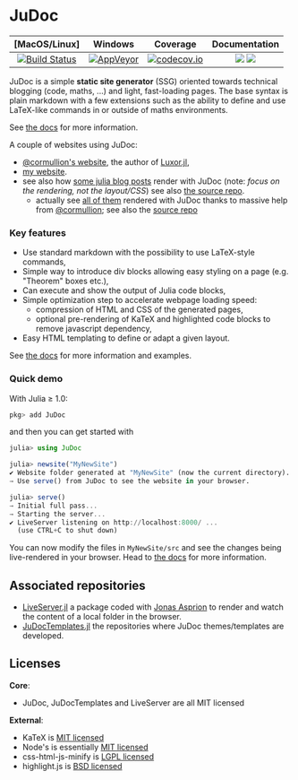 # JuDoc

| [MacOS/Linux] | Windows | Coverage | Documentation |
| :-----------: | :-----: | :------: | :-----------: |
| [![Build Status](https://travis-ci.org/tlienart/JuDoc.jl.svg?branch=master)](https://travis-ci.org/tlienart/JuDoc.jl) | [![AppVeyor](https://ci.appveyor.com/api/projects/status/github/tlienart/JuDoc.jl?branch=master&svg=true)](https://ci.appveyor.com/project/tlienart/JuDoc-jl) | [![codecov.io](http://codecov.io/github/tlienart/JuDoc.jl/coverage.svg?branch=master)](http://codecov.io/github/tlienart/JuDoc.jl?branch=master) | [![](https://img.shields.io/badge/docs-stable-blue.svg)](https://tlienart.github.io/JuDoc.jl/stable) [![](https://img.shields.io/badge/docs-dev-blue.svg)](https://tlienart.github.io/JuDoc.jl/dev) |

JuDoc is a simple **static site generator** (SSG) oriented towards technical blogging (code, maths, ...) and light, fast-loading pages.
The base syntax is plain markdown with a few extensions such as the ability to define and use LaTeX-like commands in or outside of maths environments.

See [the docs](https://tlienart.github.io/JuDoc.jl/stable) for more information.

A couple of websites using JuDoc:
* [@cormullion's website](https://cormullion.github.io), the author of [Luxor.jl](https://github.com/JuliaGraphics/Luxor.jl),
* [my website](https://tlienart.github.io).
* see also how [some julia blog posts](https://tlienart.github.io/julia-blog-migration/) render with JuDoc (note: _focus on the rendering, not the layout/CSS_) see also [the source repo](https://github.com/tlienart/julia-blog-migration).
  * actually see [all of them](https://julialangblogmirror.netlify.com/) rendered with JuDoc thanks to massive help from [@cormullion](https://github.com/cormullion); see also the [source repo](https://github.com/cormullion/julialangblog)

### Key features

* Use standard markdown with the possibility to use LaTeX-style commands,
* Simple way to introduce div blocks allowing easy styling on a page (e.g. "Theorem" boxes etc.),
* Can execute and show the output of Julia code blocks,
* Simple optimization step to accelerate webpage loading speed:
  - compression of HTML and CSS of the generated pages,
  - optional pre-rendering of KaTeX and highlighted code blocks to remove javascript dependency,
* Easy HTML templating to define or adapt a given layout.

See [the docs](https://tlienart.github.io/JuDoc.jl/stable) for more information and examples.

### Quick demo

With Julia ≥ 1.0:

```julia
pkg> add JuDoc
```

and then you can get started with

```julia
julia> using JuDoc

julia> newsite("MyNewSite")
✔ Website folder generated at "MyNewSite" (now the current directory).
→ Use serve() from JuDoc to see the website in your browser.

julia> serve()
→ Initial full pass...
→ Starting the server...
✔ LiveServer listening on http://localhost:8000/ ...
  (use CTRL+C to shut down)
```

You can now modify the files in `MyNewSite/src` and see the changes being live-rendered in your browser.
Head to [the docs](https://tlienart.github.io/JuDoc.jl/stable) for more information.

## Associated repositories

* [LiveServer.jl](https://github.com/asprionj/LiveServer.jl) a package coded with [Jonas Asprion](https://github.com/asprionj) to render and watch the content of a local folder in the browser.
* [JuDocTemplates.jl](https://github.com/tlienart/JuDocTemplates.jl) the repositories where JuDoc themes/templates are developed.

## Licenses

**Core**:

* JuDoc, JuDocTemplates and LiveServer are all MIT licensed

**External**:

* KaTeX is [MIT licensed](https://github.com/KaTeX/KaTeX/blob/master/LICENSE)
* Node's is essentially [MIT licensed](https://github.com/nodejs/node/blob/master/LICENSE)
* css-html-js-minify is [LGPL licensed](https://github.com/juancarlospaco/css-html-js-minify/blob/master/LICENCE.lgpl.txt)
* highlight.js is [BSD licensed](https://github.com/highlightjs/highlight.js/blob/master/LICENSE)
